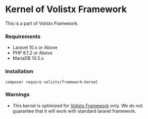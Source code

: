 # Kernel of Volistx Framework

This is a part of Volistx Framework.

### Requirements
- Laravel 10.x or Above
- PHP 8.1.2 or Above
- MariaDB 10.5.x

### Installation
```shell
composer require volistx/framework-kernel
```

### Warnings
- This kernel is optimized for [Volistx Framework](https://github.com/VolistxTeam/Framework) only. We do not guarantee that it will work with standard laravel framework.
